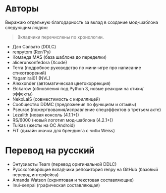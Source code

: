 
# Авторы
Выражаю отдельную благодарность за вклад в создание мод-шаблона следующим людям:
> Вкладчики перечислены по хронологии.

- Дэн Салвато (DDLC)
- renpytom (Ren'Py)
- Команда MAS (база шаблона до переделки)
- alicerunsonfedora (Xcode)
- Terra (подробное руководство по мини-игре про написание стихотворений)
- Yagamirai01 (NVL)
- Alexxonder (автоматическая цветокоррекция)
- Elckarow (обновления под Python 3, новые реакции на стихи/эффекты)
- NekoLaiS (совместимость с кириллицей)
- Сообщество DDMC (предложения по функциям и отзывы)
- Pseurae (пожертвования/исправление спецэффектов в третьем акте)
- Lezalith (новая консоль (4.1.1+))
- RS/6000 (новый логотип мод-шаблона (4.2.1+))
- Tulkas (жесты на ОС Android)
- FiT (дизайн значка для брендинга с чиби Weiss)

# Перевод на русский

- Энтузиасты Team (перевод оригинальной DDLC)
- Русскоговорящие вкладчики репозитория renpy на GitHub (базовый перевод интерфейса)
- Amanda Watson (скриптовая и текстовая составляющие)
- Inui-senpai (графическая составляющая)
